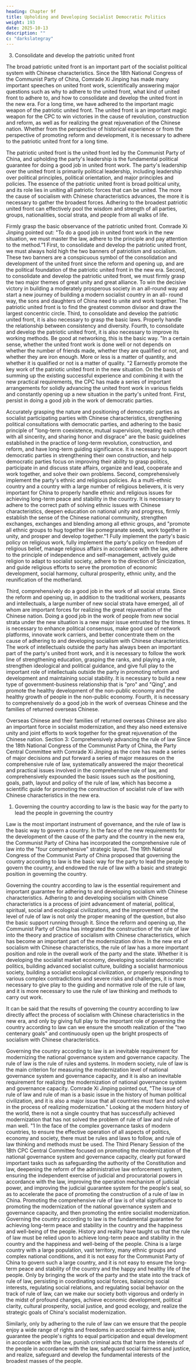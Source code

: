 ```yaml
---
heading: Chapter 9f
title: Upholding and Developing Socialist Democratic Politics
weight: 193
date: 2025-10-13
description: ""
c: "darkslategray"
---
```



3. Consolidate and develop the patriotic united front

The broad patriotic united front is an important part of the socialist political system with Chinese
characteristics. Since the 18th National Congress of the Communist Party of China, Comrade Xi
Jinping has made many important speeches on united front work, scientifically answering major
questions such as why to adhere to the united front, what kind of united front to adhere to, and how
to consolidate and develop the united front in the new era.
For a long time, we have adhered to the important magic weapon of the patriotic united front. The
united front is an important magic weapon for the CPC to win victories in the cause of revolution,
construction and reform, as well as for realizing the great rejuvenation of the Chinese nation.
Whether from the perspective of historical experience or from the perspective of promoting reform
and development, it is necessary to adhere to the patriotic united front for a long time.

The patriotic united front is the united front led by the Communist Party of China, and upholding
the party's leadership is the fundamental political guarantee for doing a good job in united front
work. The party's leadership over the united front is primarily political leadership, including
leadership over political principles, political orientation, and major principles and policies. The
essence of the patriotic united front is broad political unity, and its role lies in uniting all patriotic
forces that can be united. The more the cause of socialism with Chinese characteristics advances,
the more it is necessary to gather the broadest forces. Adhering to the broadest patriotic united front
can effectively pool the wisdom and strength of all parties, groups, nationalities, social strata, and
people from all walks of life.

Firmly grasp the basic observance of the patriotic united front. Comrade Xi Jinping pointed out: "To
do a good job in united front work in the new situation, we must master the law, adhere to the
principle and pay attention to the method.”1 First, to consolidate and develop the patriotic united
front, we must always hold high the two banners of patriotism and socialism. These two banners are
a conspicuous symbol of the consolidation and development of the united front since the reform and
opening up, and are the political foundation of the patriotic united front in the new era. Second, to
consolidate and develop the patriotic united front, we must firmly grasp the two major themes of
great unity and great alliance. To win the decisive victory in building a moderately prosperous
society in an all-round way and start a new journey of building a modern socialist country in an all-
round way, the sons and daughters of China need to unite and work together. The patriotic united
front is to find the greatest common divisor and draw the largest concentric circle. Third, to
consolidate and develop the patriotic united front, it is also necessary to grasp the basic laws.
Properly handle the relationship between consistency and diversity. Fourth, to consolidate and
develop the patriotic united front, it is also necessary to improve its working methods. Be good at
networking, this is the basic way. "In a certain sense, whether the united front work is done well or
not depends on whether the number of friends made, whether they are qualified or not, and whether
they are iron enough. More or less is a matter of quantity, and whether it is qualified or not is a
matter of quality. "2
Earnestly promote the key work of the patriotic united front in the new situation. On the basis of
summing up the existing successful experience and combining it with the new practical requirements,
the CPC has made a series of important arrangements for solidly advancing the united front work in
various fields and constantly opening up a new situation in the party's united front.
First, persist in doing a good job in the work of democratic parties.

Accurately grasping the nature and positioning of democratic parties as socialist participating parties
with Chinese characteristics, strengthening political consultations with democratic parties, and
adhering to the basic principle of "long-term coexistence, mutual supervision, treating each other
with all sincerity, and sharing honor and disgrace" are the basic guidelines established in the practice
of long-term revolution, construction, and reform, and have long-term guiding significance. It is
necessary to support democratic parties in strengthening their own construction, and help democratic
parties focus on improving their ability to grasp politics, participate in and discuss state affairs,
organize and lead, cooperate and work together, and solve their own problems.
Second, comprehensively implement the party's ethnic and religious policies. As a multi-ethnic
country and a country with a large number of religious believers, it is very important for China to
properly handle ethnic and religious issues for achieving long-term peace and stability in the country.
It is necessary to adhere to the correct path of solving ethnic issues with Chinese characteristics,
deepen education on national unity and progress, firmly establish the sense of the Chinese national
community, strengthen exchanges, exchanges and blending among all ethnic groups, and "promote
all ethnic groups to hug together like pomegranate seeds, work together in unity, and prosper and
develop together."1 Fully implement the party's basic policy on religious work, fully implement the
party's policy on freedom of religious belief, manage religious affairs in accordance with the law,
adhere to the principle of independence and self-management, actively guide religion to adapt to
socialist society, adhere to the direction of Sinicization, and guide religious efforts to serve the
promotion of economic development, social harmony, cultural prosperity, ethnic unity, and the
reunification of the motherland.

Third, comprehensively do a good job in the work of all social strata. Since the reform and opening
up, in addition to the traditional workers, peasants and intellectuals, a large number of new social
strata have emerged, all of whom are important forces for realizing the great rejuvenation of the
Chinese nation. Doing a good job in the work of people from new social strata under the new
situation is a new major issue entrusted by the times. It is necessary to enhance political consensus,
make good use of network platforms, innovate work carriers, and better concentrate them on the
cause of adhering to and developing socialism with Chinese characteristics. The work of
intellectuals outside the party has always been an important part of the party's united front work,
and it is necessary to follow the work line of strengthening education, grasping the ranks, and
playing a role, strengthen ideological and political guidance, and give full play to the important role
of intellectuals outside the party in promoting reform and development and maintaining social
stability. It is necessary to build a new type of government-business relationship that is "pro" and
"Qing", and promote the healthy development of the non-public economy and the healthy growth
of people in the non-public economy.
Fourth, it is necessary to comprehensively do a good job in the work of overseas Chinese and the
families of returned overseas Chinese.

Overseas Chinese and their families of returned overseas Chinese are also an important force in
socialist modernization, and they also need extensive unity and joint efforts to work together for the
great rejuvenation of the Chinese nation.
Section 3: Comprehensively advancing the rule of law
Since the 18th National Congress of the Communist Party of China, the Party Central Committee
with Comrade Xi Jinping as the core has made a series of major decisions and put forward a series
of major measures on the comprehensive rule of law, systematically answered the major theoretical
and practical issues involved in the comprehensive rule of law, and comprehensively expounded the
basic issues such as the positioning, goals, path, layout and policy of the rule of law, which has
become a scientific guide for promoting the construction of socialist rule of law with Chinese
characteristics in the new era.

1. Governing the country according to law is the basic way for the party to lead the people in governing the country

Law is the most important instrument of governance, and the rule of law is the basic way to govern
a country. In the face of the new requirements for the development of the cause of the party and the
country in the new era, the Communist Party of China has incorporated the comprehensive rule of
law into the "four comprehensive" strategic layout. The 19th National Congress of the Communist
Party of China proposed that governing the country according to law is the basic way for the party
to lead the people to govern the country, and endowed the rule of law with a basic and strategic
position in governing the country.

Governing the country according to law is the essential requirement and important guarantee for
adhering to and developing socialism with Chinese characteristics. Adhering to and developing
socialism with Chinese characteristics is a process of joint advancement of material, political,
spiritual, social and ecological civilizations, and the improvement of the level of rule of law is not
only the proper meaning of the question, but also the basic support running through it. Since the
reform and opening up, the Communist Party of China has integrated the construction of the rule of
law into the theory and practice of socialism with Chinese characteristics, which has become an
important part of the modernization drive. In the new era of socialism with Chinese characteristics,
the rule of law has a more important position and role in the overall work of the party and the state.
Whether it is developing the socialist market economy, developing socialist democratic politics,
building advanced socialist culture, building a socialist harmonious society, building a socialist
ecological civilization, or properly responding to various complex contradictions and severe risks
and challenges, it is more necessary to give play to the guiding and normative role of the rule of law,
and it is more necessary to use the rule of law thinking and methods to carry out work.

It can be said that the results of governing the country according to law directly affect the process
of socialism with Chinese characteristics in the new era, and only by giving full play to the important
role of governing the country according to law can we ensure the smooth realization of the "two
centenary goals" and continuously open up the bright prospects of socialism with Chinese
characteristics.

Governing the country according to law is an inevitable requirement for modernizing the national
governance system and governance capacity. The rule of law is the rule of rules and systems. In
modern society, rule of law is the main criterion for measuring the modernization level of national
governance system and governance capacity, and it is also an inevitable requirement for realizing
the modernization of national governance system and governance capacity. Comrade Xi Jinping
pointed out, "The issue of rule of law and rule of man is a basic issue in the history of human political
civilization, and it is also a major issue that all countries must face and solve in the process of
realizing modernization." Looking at the modern history of the world, there is not a single country
that has successfully achieved modernization that has not solved the problem of rule of law and rule
of man well. "1 In the face of the complex governance tasks of modern countries, to ensure the
effective operation of all aspects of politics, economy and society, there must be rules and laws to
follow, and rule of law thinking and methods must be used. The Third Plenary Session of the 18th
CPC Central Committee focused on promoting the modernization of the national governance system
and governance capacity, clearly put forward important tasks such as safeguarding the authority of
the Constitution and law, deepening the reform of the administrative law enforcement system,
ensuring the independent exercise of judicial and procuratorial powers in accordance with the law,
improving the operation mechanism of judicial power, and improving the judicial guarantee system
for the people's seal, so as to accelerate the pace of promoting the construction of a rule of law in
China. Promoting the comprehensive rule of law is of vital significance to promoting the
modernization of the national governance system and governance capacity, and then promoting the
entire socialist modernization.
Governing the country according to law is the fundamental guarantee for achieving long-term peace
and stability in the country and the happiness and well-being of the people. History and reality have
taught us that the rule of law must be relied upon to achieve long-term peace and stability in the
country and the happiness and well-being of the people. China is a large country with a large
population, vast territory, many ethnic groups and complex national conditions, and it is not easy
for the Communist Party of China to govern such a large country, and it is not easy to ensure the
long-term peace and stability of the country and the happy and healthy life of the people. Only by
bringing the work of the party and the state into the track of rule of law, persisting in coordinating
social forces, balancing social interests, regulating social relations, and regulating social behavior
on the track of rule of law, can we make our society both vigorous and orderly in the midst of
profound changes, achieve economic development, political clarity, cultural prosperity, social
justice, and good ecology, and realize the strategic goals of China's socialist modernization.

Similarly, only by adhering to the rule of law can we ensure that the people enjoy a wide range of
rights and freedoms in accordance with the law, guarantee the people's rights to equal participation
and equal development in accordance with the law, punish criminal acts that harm the interests of
the people in accordance with the law, safeguard social fairness and justice, and realize, safeguard
and develop the fundamental interests of the broadest masses of the people.

